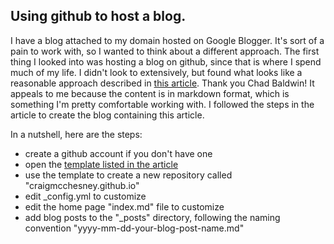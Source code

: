 ## Using github to host a blog.

I have a blog attached to my domain hosted on Google Blogger.  It's sort of a pain to work with, so I wanted to think about a different approach.  The first thing I looked into was hosting a blog on github, since that is where I spend much of my life.  I didn't look to extensively, but found what looks like a reasonable approach described in [this article](https://chadbaldwin.net/2021/03/14/how-to-build-a-sql-blog.html).  Thank you Chad Baldwin!  It appeals to me because the content is in markdown format, which is something I'm pretty comfortable working with.  I followed the steps in the article to create the blog containing this article.

In a nutshell, here are the steps:

* create a github account if you don't have one
* open the [template listed in the article](https://github.com/chadbaldwin/simple-blog-bootstrap/generate)
* use the template to create a new repository called "craigmcchesney.github.io"
* edit _config.yml to customize
* edit the home page "index.md" file to customize
* add blog posts to the "_posts" directory, following the naming convention "yyyy-mm-dd-your-blog-post-name.md"
